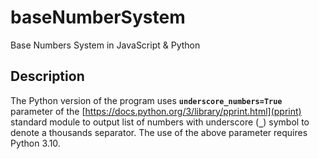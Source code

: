 # baseNumberSystem

Base Numbers System in JavaScript &amp; Python

## Description

The Python version of the program uses **`underscore_numbers=True`** parameter of the [https://docs.python.org/3/library/pprint.html](pprint) standard module to output list of numbers with underscore (**`_`**) symbol to denote a thousands separator. The use of the above parameter requires Python 3.10.
